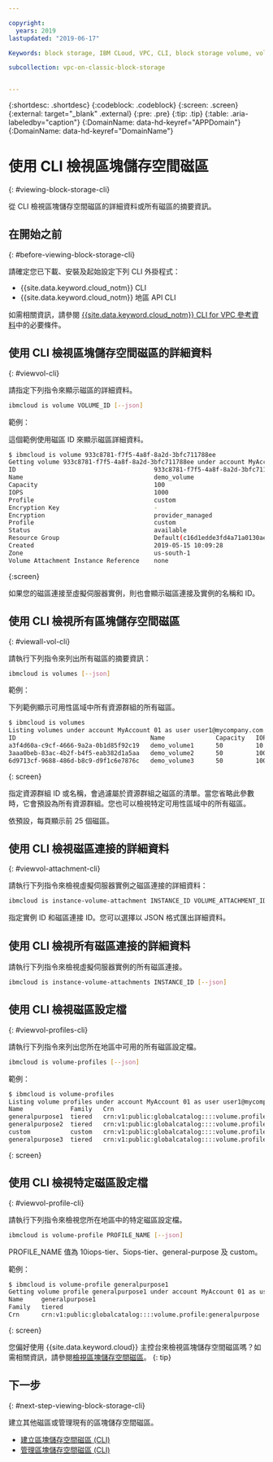 ```yaml
---

copyright:
  years: 2019
lastupdated: "2019-06-17"

Keywords: block storage, IBM CLoud, VPC, CLI, block storage volume, volume, IOPS

subcollection: vpc-on-classic-block-storage


---
```


{:shortdesc: .shortdesc}
{:codeblock: .codeblock}
{:screen: .screen}
{:external: target="_blank" .external}
{:pre: .pre}
{:tip: .tip}
{:table: .aria-labeledby="caption"}
{:DomainName: data-hd-keyref="APPDomain"}
{:DomainName: data-hd-keyref="DomainName"}

# 使用 CLI 檢視區塊儲存空間磁區
{: #viewing-block-storage-cli}

從 CLI 檢視區塊儲存空間磁區的詳細資料或所有磁區的摘要資訊。

## 在開始之前
{: #before-viewing-block-storage-cli}

請確定您已下載、安裝及起始設定下列 CLI 外掛程式：

* {{site.data.keyword.cloud_notm}} CLI
* {{site.data.keyword.cloud_notm}} 地區 API CLI

如需相關資訊，請參閱 [{{site.data.keyword.cloud_notm}} CLI for VPC 參考資料](/docs/vpc-infrastructure-cli-plugin?topic=vpc-infrastructure-cli-plugin-vpc-reference)中的必要條件。

## 使用 CLI 檢視區塊儲存空間磁區的詳細資料
{: #viewvol-cli}

請指定下列指令來顯示磁區的詳細資料。

```bash
ibmcloud is volume VOLUME_ID [--json]
```

範例：

這個範例使用磁區 ID 來顯示磁區詳細資料。

```bash
$ ibmcloud is volume 933c8781-f7f5-4a8f-8a2d-3bfc711788ee
Getting volume 933c8781-f7f5-4a8f-8a2d-3bfc711788ee under account MyAccount01 as user user1@mycompany.com...
ID                                      933c8781-f7f5-4a8f-8a2d-3bfc711788ee
Name                                    demo_volume
Capacity                                100
IOPS                                    1000
Profile                                 custom
Encryption Key                          -
Encryption                              provider_managed
Profile                                 custom
Status                                  available
Resource Group                          Default(c16d1edde3fd4a71a0130aed371405a0)
Created                                 2019-05-15 10:09:28
Zone                                    us-south-1
Volume Attachment Instance Reference    none
```
{:screen}

如果您的磁區連接至虛擬伺服器實例，則也會顯示磁區連接及實例的名稱和 ID。

## 使用 CLI 檢視所有區塊儲存空間磁區
{: #viewall-vol-cli}

請執行下列指令來列出所有磁區的摘要資訊：

```bash
ibmcloud is volumes [--json]
```

範例：

下列範例顯示可用性區域中所有資源群組的所有磁區。  

```bash
$ ibmcloud is volumes
Listing volumes under account MyAccount 01 as user user1@mycompany.com...
ID                                     Name              Capacity   IOPS   Auto Delete   Encryption        Profile         Created               Status      Zone         Resource Group
a3f4d60a-c9cf-4666-9a2a-0b1d85f92c19   demo_volume1      50         10     Manual        provider managed  generalpurpose   2019-06-30 11:04:46  pending     us-south-1   (c16d1edd-.)
3aaa0beb-83ac-4b2f-b4f5-eab382d1a5aa   demo_volume2      50         100    Manual        provider managed  custom           2019-06-30 10:26:34  available   us-south-1   (c16d1edd-.)
6d9713cf-9688-486d-b8c9-d9f1c6e7876c   demo_volume3      50         100    Manual        provider managed  custom           2019-06-30 10:39:24  available   us-south-1   (c16d1edd-.)
```
{: screen}

指定資源群組 ID 或名稱，會過濾屬於資源群組之磁區的清單。當您省略此參數時，它會預設為所有資源群組。您也可以檢視特定可用性區域中的所有磁區。

依預設，每頁顯示前 25 個磁區。

## 使用 CLI 檢視磁區連接的詳細資料
{: #viewvol-attachment-cli}

請執行下列指令來檢視虛擬伺服器實例之磁區連接的詳細資料：

```bash
ibmcloud is instance-volume-attachment INSTANCE_ID VOLUME_ATTACHMENT_ID [--json]
```

指定實例 ID 和磁區連接 ID。您可以選擇以 JSON 格式匯出詳細資料。

## 使用 CLI 檢視所有磁區連接的詳細資料

請執行下列指令來檢視虛擬伺服器實例的所有磁區連接。

```bash
ibmcloud is instance-volume-attachments INSTANCE_ID [--json]
```

## 使用 CLI 檢視磁區設定檔
{: #viewvol-profiles-cli}

請執行下列指令來列出您所在地區中可用的所有磁區設定檔。

```bash
ibmcloud is volume-profiles [--json]
```

範例：

```bash
$ ibmcloud is volume-profiles
Listing volume profiles under account MyAccount 01 as user user1@mycompany.com...
Name             Family   Crn
generalpurpose1  tiered   crn:v1:public:globalcatalog::::volume.profile:generalpurpose
generalpurpose2  tiered   crn:v1:public:globalcatalog::::volume.profile:generalpurpose
custom           custom   crn:v1:public:globalcatalog::::volume.profile:custom
generalpurpose3  tiered   crn:v1:public:globalcatalog::::volume.profile:generalpurpose
```
{: screen}

## 使用 CLI 檢視特定磁區設定檔
{: #viewvol-profile-cli}

請執行下列指令來檢視您所在地區中的特定磁區設定檔。

```bash
ibmcloud is volume-profile PROFILE_NAME [--json]
```

PROFILE_NAME 值為 10iops-tier、5iops-tier、general-purpose 及 custom。

範例：

```bash
$ ibmcloud is volume-profile generalpurpose1
Getting volume profile generalpurpose1 under account MyAccount 01 as user user1@mycompany.com...
Name     generalpurpose1
Family   tiered
Crn      crn:v1:public:globalcatalog::::volume.profile:generalpurpose
```
{: screen}

您偏好使用 {{site.data.keyword.cloud}} 主控台來檢視區塊儲存空間磁區嗎？如需相關資訊，請參閱[檢視區塊儲存空間磁區](/docs/vpc-on-classic-block-storage?topic=vpc-on-classic-block-storage-viewing-block-storage)。
{: tip}

## 下一步
{: #next-step-viewing-block-storage-cli}

建立其他磁區或管理現有的區塊儲存空間磁區。

* [建立區塊儲存空間磁區 (CLI)](/docs/vpc-on-classic-block-storage?topic=vpc-on-classic-block-storage-creating-block-storage-cli)
* [管理區塊儲存空間磁區 (CLI)](/docs/vpc-on-classic-block-storage?topic=vpc-on-classic-block-storage-managing-block-storage-cli)
